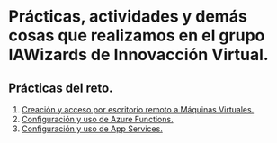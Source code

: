 # Prácticas, actividades y demás cosas que realizamos en el grupo IAWizards de Innovacción Virtual.

## Prácticas del reto.
1. [Creación y acceso por escritorio remoto a Máquinas Virtuales.](/VM1/Reporte.md)
2. [Configuración y uso de Azure Functions.](/AzureFunctions1/Reporte.md)
3. [Configuración y uso de App Services.](/AppServices1/Reporte.md)